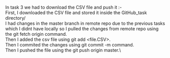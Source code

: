 In task 3 we had to download the CSV file and push it :-\
First, I downloaded the CSV file and stored it inside the GitHub_task directory/\
I had changes in the master branch in remote repo due to the previous tasks which I didnt have locally so I pulled the changes from remote repo using the git fetch origin command.\
Then I added the csv file using git add <file.CSV>.\
Then I commited the changes using git commit -m command.\
Then I pushed the file using the git push origin master.\

